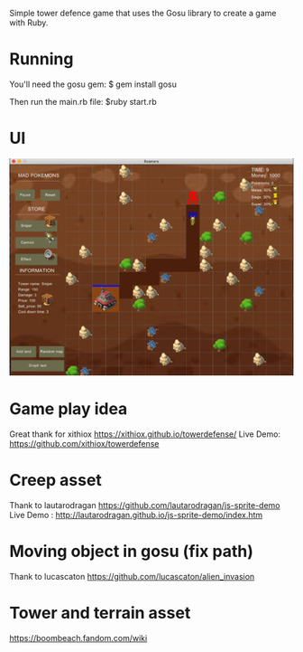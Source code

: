 Simple tower defence game that uses the Gosu library to create a game with Ruby.

# Running

You'll need the gosu gem:
\$ gem install gosu

Then run the main.rb file:
\$ruby start.rb

# UI

![UI](version_imgs/V.0.0.5.png)

# Game play idea

Great thank for xithiox
https://xithiox.github.io/towerdefense/ Live Demo: https://github.com/xithiox/towerdefense

# Creep asset

Thank to lautarodragan
https://github.com/lautarodragan/js-sprite-demo Live Demo : http://lautarodragan.github.io/js-sprite-demo/index.htm

# Moving object in gosu (fix path)

Thank to lucascaton
https://github.com/lucascaton/alien_invasion

# Tower and terrain asset

https://boombeach.fandom.com/wiki
